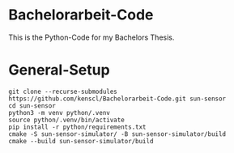 # Bachelorarbeit-Code
This is the Python-Code for my Bachelors Thesis.

# General-Setup
```
git clone --recurse-submodules  https://github.com/kenscl/Bachelorarbeit-Code.git sun-sensor
cd sun-sensor
python3 -m venv python/.venv 
source python/.venv/bin/activate
pip install -r python/requirements.txt
cmake -S sun-sensor-simulator/ -B sun-sensor-simulator/build
cmake --build sun-sensor-simulator/build
```
